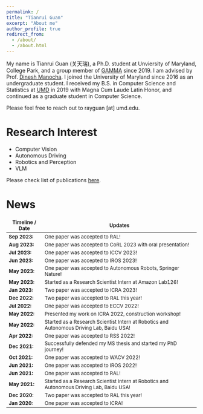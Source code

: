 ```yaml
---
permalink: /
title: "Tianrui Guan"
excerpt: "About me"
author_profile: true
redirect_from: 
  - /about/
  - /about.html
---
```


My name is Tianrui Guan (关天瑞), a Ph.D. student at Unviersity of Maryland, College Park, and a group member of [GAMMA](https://gamma.umd.edu/) since 2019. I am advised by Prof. [Dinesh Manocha](https://www.cs.umd.edu/people/dmanocha).
I joined the University of Maryland since 2016 as an undergraduate student. I received my B.S. in Computer Science and Statistics at [UMD](https://www.cs.umd.edu/) in 2019 with Magna Cum Laude Latin Honor, and continued as a graduate student in Computer Science. 

<!-- Here is my [resume](http://rayguan97.github.io/files/resume.pdf).  -->
Please feel free to reach out to rayguan [at] umd.edu.

Research Interest
======
* Computer Vision
* Autonomous Driving
* Robotics and Perception
* VLM

Please check list of publications [here](http://rayguan97.github.io/publications/).

News
======

<!-- <style>
  table#timeline-table td{
    border: none;
  }
</style>
<table id="timeline-table">
    <colgroup>
       <col span="1" style="width: 10%;">
       <col span="1" style="width: 90%;">
    </colgroup>
  <tbody>
    <tr>
      <td>Timeline</td>
      <td>Updates</td>
    </tr>
    <tr>
      <td>May 2023: </td>
      <td>Our paper was accepted to ICCV 2023! Our paper was accepted to ICCV 2023! Our paper was accepted to ICCV 2023! Our paper was accepted to ICCV 2023!</td>
    </tr>
      <tr>
      <td>May 2023: </td>
      <td>Our paper was accepted to ICCV 2023! Our paper was accepted to ICCV 2023! Our paper was accepted to ICCV 2023! Our paper was accepted to ICCV 2023!</td>
    </tr>
  </tbody>
</table> -->

<style>
table {
    border-collapse: collapse!important;
    font-size: 13px;
}
td, th {
   border: none!important;
}
</style>


| Timeline / Date         |   Updates   | 
| ----------------------  | ----------- | 
| **Sep 2023:** | One paper was accepted to RAL!  |
| **Aug 2023:** | One paper was accepted to CoRL 2023 with oral presentation!  |
| **Jul 2023:** | One paper was accepted to ICCV 2023!     |
| **Jun 2023:** | One paper was accepted to IROS 2023!     |
| **May 2023:** | One paper was accepted to Autonomous Robots, Springer Nature!    |
| **May 2023:** | Started as a Research Scientist Intern at Amazon Lab126!    |
| **Jan 2023:** | Two paper was accepted to ICRA 2023!     |
| **Dec 2022:** | Two paper was accepted to RAL this year! |
| **Jul 2022:** | One paper was accepted to ECCV 2022!    |
| **May 2022:** | Presented my work on ICRA 2022, construction workshop!    |
| **May 2022:** | Started as a Research Scientist Intern at Robotics and Autonomous Driving Lab, Baidu USA!    |
| **Apr 2022:** | One paper was accepted to RSS 2022!    |
| **Dec 2021:** | Successfully defended my MS thesis and started my PhD journey!    |
| **Oct 2021:** | One paper was accepted to WACV 2022!    |
| **Jun 2021:** | One paper was accepted to IROS 2022!    |
| **Jun 2021:** | One paper was accepted to RAL!  |
| **May 2021:** | Started as a Research Scientist Intern at Robotics and Autonomous Driving Lab, Baidu USA!    |
| **Dec 2020:** | Two paper was accepted to RAL this year! |
| **Jan 2020:** | One paper was accepted to ICRA! |

